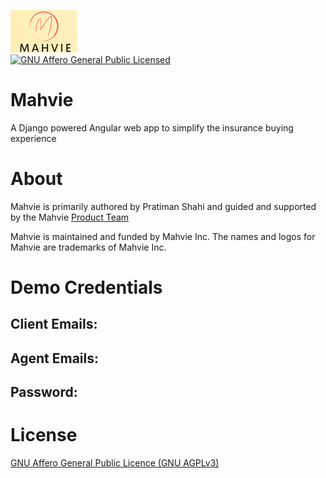 ![Mahvie Logo](mahvie-logo.png)</br>
[![GNU Affero General Public Licensed](https://img.shields.io/badge/license-GNU%20AGPLv3-blue.svg)](./LICENSE.md)

# Mahvie
A Django powered Angular web app to simplify the insurance buying experience

# About

Mahvie is primarily authored by Pratiman Shahi and guided and supported by the Mahvie [Product Team](mailto:spratiman@yahoo.com)

Mahvie is maintained and funded by Mahvie Inc. The names and logos for Mahvie are trademarks of Mahvie Inc.

# Demo Credentials
## Client Emails:

## Agent Emails:

## Password:

    
<a name="license"></a>
# License
[GNU Affero General Public Licence (GNU AGPLv3)](LICENSE)
